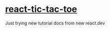 # [react-tic-tac-toe](https://rahuldangeofficial.github.io/react-tic-tac-toe/)

Just trying new tutorial docs from new react.dev
